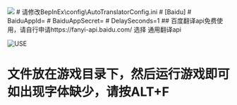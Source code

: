 <img src="https://img.shields.io/badge/-building-green">
# 请修改BepInEx\config\AutoTranslatorConfig.ini
# [Baidu]
# BaiduAppId=
# BaiduAppSecret=
# DelaySeconds=1
## 百度翻译api免费使用，请自行申请https://fanyi-api.baidu.com/       选择 通用翻译api

![USE](https://user-images.githubusercontent.com/65057243/113544219-76b7b880-961a-11eb-8f15-58b779a4e94b.png)
# 文件放在游戏目录下，然后运行游戏即可 如出现字体缺少，请按ALT+F
